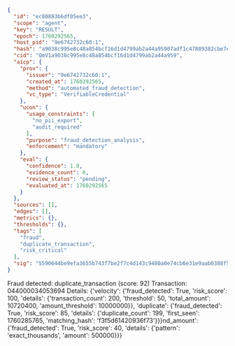 ```json
{
  "id": "ec80883b6df05ee3",
  "scope": "agent",
  "key": "RESULT",
  "epoch": 1760292565,
  "host_pid": "9e6742732c60:1",
  "hash": "a9038c995e8c48a854bcf16d1d4799ab2a44a95907adf1c47889382cbe7e626b",
  "cid": "QmV1a9038c995e8c48a854bcf16d1d4799ab2a44a959",
  "aicp": {
    "prov": {
      "issuer": "9e6742732c60:1",
      "created_at": 1760292565,
      "method": "automated_fraud_detection",
      "vc_type": "VerifiableCredential"
    },
    "ucon": {
      "usage_constraints": [
        "no_pii_export",
        "audit_required"
      ],
      "purpose": "fraud_detection_analysis",
      "enforcement": "mandatory"
    },
    "eval": {
      "confidence": 1.0,
      "evidence_count": 0,
      "review_status": "pending",
      "evaluated_at": 1760292565
    }
  },
  "sources": [],
  "edges": [],
  "metrics": {},
  "thresholds": {},
  "tags": [
    "fraud",
    "duplicate_transaction",
    "risk_critical"
  ],
  "sig": "5590644be9efa3655b743f7be2f7c4d143c9480a0e74cb6e31e9aab0388f57d8"
}
```

Fraud detected: duplicate_transaction (score: 92)
Transaction: 044000034053694
Details: {'velocity': {'fraud_detected': True, 'risk_score': 100, 'details': {'transaction_count': 200, 'threshold': 50, 'total_amount': 10720400, 'amount_threshold': 10000000}}, 'duplicate': {'fraud_detected': True, 'risk_score': 85, 'details': {'duplicate_count': 199, 'first_seen': 1760285765, 'matching_hash': 'f3f5d61420936f73'}}}nd_amount': {'fraud_detected': True, 'risk_score': 40, 'details': {'pattern': 'exact_thousands', 'amount': 500000}}}